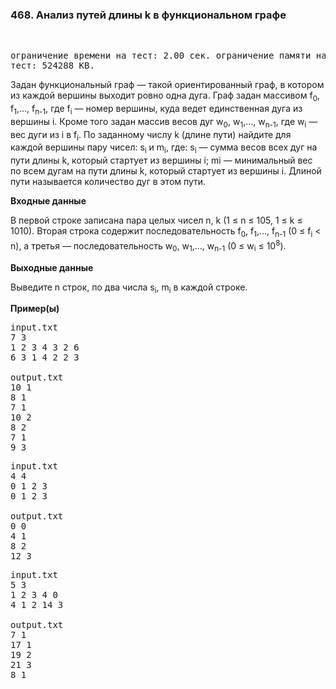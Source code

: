 ### 468. Анализ путей длины k в функциональном графе

﻿<pre>ограничение времени на тест: 2.00 сек.
ограничение памяти на тест: 524288 KB.</pre>

Задан функциональный граф — такой ориентированный граф, в котором из каждой вершины выходит ровно одна дуга. Граф задан массивом f<sub>0</sub>, f<sub>1</sub>,..., f<sub>n-1</sub>, где f<sub>i</sub> — номер вершины, куда ведет единственная дуга из вершины i. Кроме того задан массив весов дуг w<sub>0</sub>, w<sub>1</sub>,..., w<sub>n-1</sub>, где w<sub>i</sub> — вес дуги из i в f<sub>i</sub>.
По заданному числу k (длине пути) найдите для каждой вершины пару чисел: s<sub>i</sub> и m<sub>i</sub>, где:
s<sub>i</sub> — сумма весов всех дуг на пути длины k, который стартует из вершины i;
mi — минимальный вес по всем дугам на пути длины k, который стартует из вершины i.
Длиной пути называется количество дуг в этом пути.

**Входные данные**

В первой строке записана пара целых чисел n, k (1 ≤ n ≤ 105, 1 ≤ k ≤ 1010). Вторая строка содержит последовательность f<sub>0</sub>, f<sub>1</sub>,..., f<sub>n-1</sub> (0 ≤ f<sub>i</sub> < n), а третья — последовательность w<sub>0</sub>, w<sub>1</sub>,..., w<sub>n-1</sub> (0 ≤ w<sub>i</sub> ≤ 10<sup>8</sup>).

**Выходные данные**

Выведите n строк, по два числа s<sub>i</sub>, m<sub>i</sub> в каждой строке.

**Пример(ы)**

<pre>input.txt
7 3
1 2 3 4 3 2 6
6 3 1 4 2 2 3

output.txt
10 1
8 1
7 1
10 2
8 2
7 1
9 3</pre>

<pre>input.txt
4 4
0 1 2 3
0 1 2 3

output.txt
0 0
4 1
8 2
12 3</pre>

<pre>input.txt
5 3
1 2 3 4 0
4 1 2 14 3

output.txt
7 1
17 1
19 2
21 3
8 1</pre>

